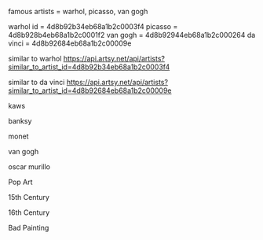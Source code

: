 <!-- famous artists -->

famous artists = warhol, picasso, van gogh

warhol id = 4d8b92b34eb68a1b2c0003f4
picasso = 4d8b928b4eb68a1b2c0001f2
van gogh = 4d8b92944eb68a1b2c000264
da vinci = 4d8b92684eb68a1b2c00009e

<!-- example api call -->

similar to warhol
https://api.artsy.net/api/artists?similar_to_artist_id=4d8b92b34eb68a1b2c0003f4

similar to da vinci
https://api.artsy.net/api/artists?similar_to_artist_id=4d8b92684eb68a1b2c00009e


<!-- grafitti -->
kaws

banksy

<!-- impressionists -->
monet

van gogh

<!-- contemporary -->
oscar murillo


<!-- genes -->
Pop Art

15th Century

16th Century

Bad Painting
